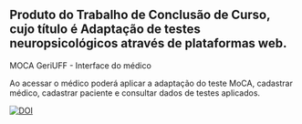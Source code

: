 ## Produto do Trabalho de Conclusão de Curso, cujo título é Adaptação de testes neuropsicológicos através de plataformas web. 

MOCA GeriUFF - Interface do médico

Ao acessar o médico poderá aplicar a adaptação do teste MoCA, cadastrar médico, cadastrar paciente e consultar dados de testes aplicados.

[![DOI](https://zenodo.org/badge/723896993.svg)](https://zenodo.org/doi/10.5281/zenodo.10208172)
